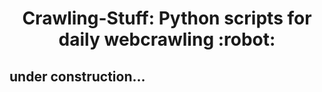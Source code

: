 
<h1 align="center">Crawling-Stuff: Python scripts for daily webcrawling :robot:</h1>

## under construction...